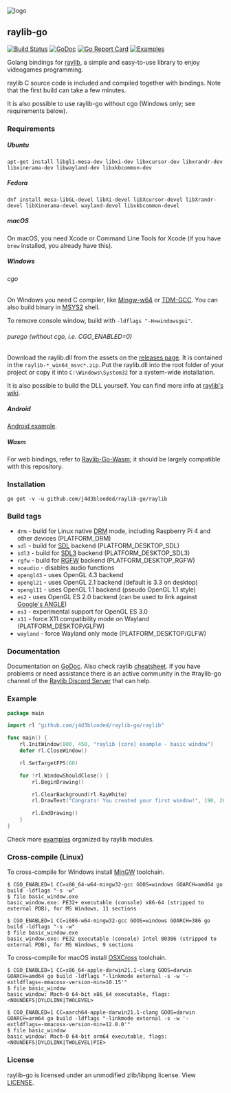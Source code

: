 ![logo](https://goo.gl/XlIcXz)
## raylib-go
[![Build Status](https://github.com/j4d3blooded/raylib-go/actions/workflows/build.yml/badge.svg)](https://github.com/j4d3blooded/raylib-go/actions)
[![GoDoc](https://godoc.org/github.com/j4d3blooded/raylib-go/raylib?status.svg)](https://godoc.org/github.com/j4d3blooded/raylib-go/raylib)
[![Go Report Card](https://goreportcard.com/badge/github.com/j4d3blooded/raylib-go/raylib)](https://goreportcard.com/report/github.com/j4d3blooded/raylib-go/raylib)
[![Examples](https://img.shields.io/badge/learn%20by-examples-0077b3.svg?style=flat-square)](https://github.com/j4d3blooded/raylib-go/tree/master/examples)

Golang bindings for [raylib](http://www.raylib.com/), a simple and easy-to-use library to enjoy videogames programming.

raylib C source code is included and compiled together with bindings. Note that the first build can take a few minutes.

It is also possible to use raylib-go without cgo (Windows only; see requirements below).

### Requirements

##### Ubuntu

    apt-get install libgl1-mesa-dev libxi-dev libxcursor-dev libxrandr-dev libxinerama-dev libwayland-dev libxkbcommon-dev

##### Fedora

    dnf install mesa-libGL-devel libXi-devel libXcursor-devel libXrandr-devel libXinerama-devel wayland-devel libxkbcommon-devel

##### macOS

On macOS, you need Xcode or Command Line Tools for Xcode (if you have `brew` installed, you already have this).

##### Windows

###### cgo

On Windows you need C compiler, like [Mingw-w64](https://mingw-w64.org) or [TDM-GCC](http://tdm-gcc.tdragon.net/).
You can also build binary in [MSYS2](https://msys2.github.io/) shell.

To remove console window, build with `-ldflags "-H=windowsgui"`.

###### purego (without cgo, i.e. CGO_ENABLED=0)

Download the raylib.dll from the assets on the [releases page](https://github.com/raysan5/raylib/releases). It is contained in the `raylib-*_win64_msvc*.zip`.
Put the raylib.dll into the root folder of your project or copy it into `C:\Windows\System32` for a system-wide installation.

It is also possible to build the DLL yourself. You can find more info at [raylib's wiki](https://github.com/raysan5/raylib/wiki/Working-on-Windows).

##### Android

[Android example](https://github.com/j4d3blooded/raylib-go/tree/master/examples/others/android/example).

##### Wasm

For web bindings, refer to [Raylib-Go-Wasm](https://github.com/BrownNPC/Raylib-Go-Wasm); it should be largely compatible with this repository.


### Installation

    go get -v -u github.com/j4d3blooded/raylib-go/raylib

### Build tags

* `drm` - build for Linux native [DRM](https://en.wikipedia.org/wiki/Direct_Rendering_Manager) mode, including Raspberry Pi 4 and other devices (PLATFORM_DRM)
* `sdl` - build for [SDL](https://github.com/libsdl-org/SDL) backend (PLATFORM_DESKTOP_SDL)
* `sdl3` - build for [SDL3](https://github.com/libsdl-org/SDL) backend (PLATFORM_DESKTOP_SDL3)
* `rgfw` - build for [RGFW](https://github.com/ColleagueRiley/RGFW) backend (PLATFORM_DESKTOP_RGFW)
* `noaudio` - disables audio functions
* `opengl43` - uses OpenGL 4.3 backend
* `opengl21` - uses OpenGL 2.1 backend (default is 3.3 on desktop)
* `opengl11` - uses OpenGL 1.1 backend (pseudo OpenGL 1.1 style)
* `es2` - uses OpenGL ES 2.0 backend (can be used to link against [Google's ANGLE](https://github.com/google/angle))
* `es3` - experimental support for OpenGL ES 3.0
* `x11` - force X11 compatibility mode on Wayland (PLATFORM_DESKTOP/GLFW)
* `wayland` - force Wayland only mode (PLATFORM_DESKTOP/GLFW)

### Documentation

Documentation on [GoDoc](https://godoc.org/github.com/j4d3blooded/raylib-go/raylib). Also check raylib [cheatsheet](http://www.raylib.com/cheatsheet/cheatsheet.html). If you have problems or need assistance there is an active community in the #raylib-go channel of the [Raylib Discord Server](https://discord.gg/raylib) that can help.

### Example

```go
package main

import rl "github.com/j4d3blooded/raylib-go/raylib"

func main() {
	rl.InitWindow(800, 450, "raylib [core] example - basic window")
	defer rl.CloseWindow()

	rl.SetTargetFPS(60)

	for !rl.WindowShouldClose() {
		rl.BeginDrawing()

		rl.ClearBackground(rl.RayWhite)
		rl.DrawText("Congrats! You created your first window!", 190, 200, 20, rl.LightGray)

		rl.EndDrawing()
	}
}
```

Check more [examples](https://github.com/j4d3blooded/raylib-go/tree/master/examples) organized by raylib modules.

### Cross-compile (Linux)

To cross-compile for Windows install [MinGW](https://www.mingw-w64.org/) toolchain.

```
$ CGO_ENABLED=1 CC=x86_64-w64-mingw32-gcc GOOS=windows GOARCH=amd64 go build -ldflags "-s -w"
$ file basic_window.exe
basic_window.exe: PE32+ executable (console) x86-64 (stripped to external PDB), for MS Windows, 11 sections

$ CGO_ENABLED=1 CC=i686-w64-mingw32-gcc GOOS=windows GOARCH=386 go build -ldflags "-s -w"
$ file basic_window.exe
basic_window.exe: PE32 executable (console) Intel 80386 (stripped to external PDB), for MS Windows, 9 sections
```

To cross-compile for macOS install [OSXCross](https://github.com/tpoechtrager/osxcross) toolchain.

```
$ CGO_ENABLED=1 CC=x86_64-apple-darwin21.1-clang GOOS=darwin GOARCH=amd64 go build -ldflags "-linkmode external -s -w '-extldflags=-mmacosx-version-min=10.15'"
$ file basic_window
basic_window: Mach-O 64-bit x86_64 executable, flags:<NOUNDEFS|DYLDLINK|TWOLEVEL>

$ CGO_ENABLED=1 CC=aarch64-apple-darwin21.1-clang GOOS=darwin GOARCH=arm64 go build -ldflags "-linkmode external -s -w '-extldflags=-mmacosx-version-min=12.0.0'"
$ file basic_window
basic_window: Mach-O 64-bit arm64 executable, flags:<NOUNDEFS|DYLDLINK|TWOLEVEL|PIE>
```

### License

raylib-go is licensed under an unmodified zlib/libpng license. View [LICENSE](https://github.com/j4d3blooded/raylib-go/blob/master/LICENSE).

